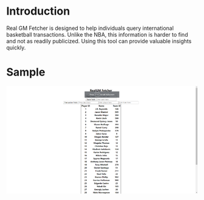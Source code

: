 # Introduction
Real GM Fetcher is designed to help individuals query international basketball transactions. Unlike the NBA, this information is harder to find and not as readily publicized. Using this tool can provide valuable insights quickly.

# Sample
![Example use case](public/sample.png)
